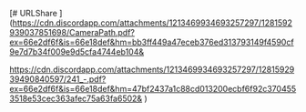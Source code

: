 [# URLShare
](https://cdn.discordapp.com/attachments/1213469934693257297/1281592939037851698/CameraPath.pdf?ex=66e2df6f&is=66e18def&hm=bb3ff449a47eceb376ed313793149f4590cf9e7d7b34f009e9d5cfa4744eb104&

https://cdn.discordapp.com/attachments/1213469934693257297/1281592939490840597/241_-.pdf?ex=66e2df6f&is=66e18def&hm=47bf2437a1c88cd013200ecbf6f92c3704553518e53cec363afec75a63fa6502&
)
